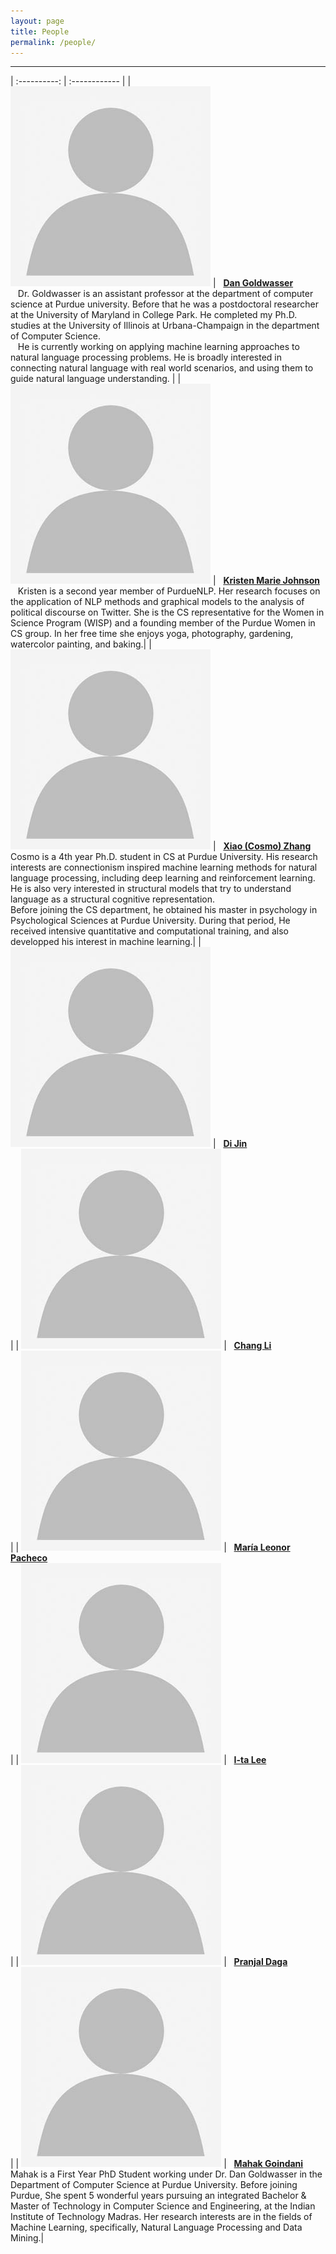 ```yaml
---
layout: page
title: People
permalink: /people/
---
```


---

| :----------: | :------------ |
| ![Dan][Danphoto] | &nbsp;&nbsp;[**Dan Goldwasser**][Danweb] <br> &nbsp;&nbsp; Dr. Goldwasser is an assistant professor at the department of computer science at Purdue university. Before that he was a postdoctoral researcher at the University of Maryland in College Park. He completed my Ph.D. studies at the University of Illinois at Urbana-Champaign in the department of Computer Science. <br> &nbsp;&nbsp; He is currently working on applying machine learning approaches to natural language processing problems. He is broadly interested in connecting natural language with real world scenarios, and using them to guide natural language understanding. |
| ![Kristen][Kristenphoto] | &nbsp;&nbsp;[**Kristen Marie Johnson**][Kristenweb] <br> &nbsp;&nbsp; Kristen is a second year member of PurdueNLP. Her research focuses on the application of NLP methods and graphical models to the analysis of political discourse on Twitter. She is the CS representative for the Women in Science Program (WISP) and a founding member of the Purdue Women in CS group. In her free time she enjoys yoga, photography, gardening, watercolor painting, and baking.|
| ![Cosmo][Cosmophoto] | &nbsp;&nbsp;[**Xiao (Cosmo) Zhang**][Cosmoweb] <br> Cosmo is a 4th year Ph.D. student in CS at Purdue University. His research interests are connectionism inspired machine learning methods for natural language processing, including deep learning and reinforcement learning. He is also very interested in structural models that try to understand language as a structural cognitive representation. <br> Before joining the CS department, he obtained his master in psychology in Psychological Sciences at Purdue University. During that period, He received intensive quantitative and computational training, and also developped his interest in machine learning.|
| ![Di][Diphoto] | &nbsp;&nbsp;[**Di Jin**][Diweb] <br> |
| ![Chang][Changphoto] | &nbsp;&nbsp;[**Chang Li**][Changweb] <br> |
| ![Maria][Mariaphoto] | &nbsp;&nbsp;[**María Leonor Pacheco**][Mariaweb] <br> |
| ![Ita][Itaphoto] | &nbsp;&nbsp;[**I-ta Lee**][Itaweb] <br> |
| ![Pranjal][Pranjalphoto] | &nbsp;&nbsp;[**Pranjal Daga**][Pranjalweb] <br> |
| ![Mahak][Mahakphoto] | &nbsp;&nbsp;[**Mahak Goindani**][Mahakweb] <br> Mahak is a First Year PhD Student working under Dr. Dan Goldwasser in the Department of Computer Science at Purdue University. Before joining Purdue, She spent 5 wonderful years pursuing an integrated Bachelor & Master of Technology in Computer Science and Engineering, at the Indian Institute of Technology Madras. Her research interests are in the fields of Machine Learning, specifically, Natural Language Processing and Data Mining.|

[Danphoto]: /images/person-place-holder.jpg
[Danweb]: http://dan-goldwasser.com/ "Dan Goldwasser"

[Kristenphoto]: /images/person-place-holder.jpg
[Kristenweb]: https://www.cs.purdue.edu/homes/john1187/ "Kristen Marie Johnson"

[Cosmophoto]: /images/person-place-holder.jpg
[Cosmoweb]: https://www.cs.purdue.edu/homes/zhang923/ "Cosmo Zhang"

[Diphoto]: /images/person-place-holder.jpg
[Diweb]: https://purduenlp.github.io/people/

[Changphoto]: /images/person-place-holder.jpg
[Changweb]: https://purduenlp.github.io/people/

[Mariaphoto]: /images/person-place-holder.jpg
[Mariaweb]: https://purduenlp.github.io/people/

[Itaphoto]: /images/person-place-holder.jpg
[Itaweb]: https://purduenlp.github.io/people/

[Pranjalphoto]: /images/person-place-holder.jpg
[Pranjalweb]: https://purduenlp.github.io/people/

[Mahakphoto]: /images/person-place-holder.jpg
[Mahakweb]: https://purduenlp.github.io/people/
